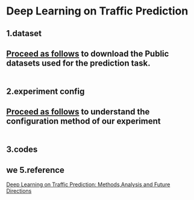 Deep Learning on Traffic Prediction
====
1.dataset
----
[Proceed as follows](https://github.com/xueyan-dut/Deep-Learning-on-Traffic-Prediction/blob/main/dataset/download_dataset.md) to download the Public datasets used for the prediction task.<br><br><br>
2.experiment config
----
[Proceed as follows](https://github.com/xueyan-dut/Deep-Learning-on-Traffic-Prediction/blob/main/Experiment/config.md) to understand the configuration method of our experiment<br><br><br>
3.codes
----
we 
5.reference
----
[Deep Learning on Traffic Prediction: Methods,Analysis and Future Directions](https://arxiv.org/pdf/2004.08555v4.pdf)
